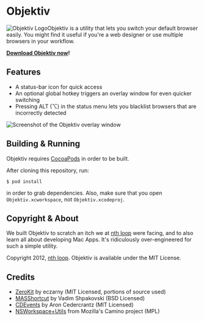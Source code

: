 Objektiv
========================================

<span style="float: left">![Objektiv Logo][logo]</span> Objektiv is a
utility that lets you switch your default browser easily. You might find
it useful if you're a web designer or use multiple browsers in your
workflow.

**[Download Objektiv now][download]!**

Features
----------------------------------------

 - A status-bar icon for quick access
 - An optional global hotkey triggers an overlay window for even quicker
   switching
 - Pressing ALT (⌥) in the status menu lets you blacklist browsers that
   are incorrectly detected

![Screenshot of the Objektiv overlay window](https://raw.github.com/nthloop/Objektiv/master/Objektiv/en.lproj/objektiv-overlay.png)

Building & Running
----------------------------------------

Objektiv requires [CocoaPods][] in order to be built.

After cloning this repository, run:

    $ pod install

in order to grab dependencies. Also, make sure that you open
`Objektiv.xcworkspace`, not `Objektiv.xcodeproj`.

Copyright & About
----------------------------------------

We built Objektiv to scratch an itch we at [nth loop][] were facing, and
to also learn all about developing Mac Apps. It's ridiculously
over-engineered for such a simple utility.

Copyright 2012, [nth loop][]. Objektiv is available under the MIT
License.

Credits
----------------------------------------

  - [ZeroKit][] by eczarny (MIT Licensed, portions of source used)
  - [MASShortcut][] by Vadim Shpakovski (BSD Licensed)
  - [CDEvents][] by Aron Cedercrantz (MIT Licensed)
  - [NSWorkspace+Utils][1] from Mozilla's Camino project (MPL)

  [logo]:        https://raw.github.com/nthloop/Objektiv/master/Objektiv/Objektiv.iconset/icon_128x128.png
  [download]:    http://nthloop.com/objektiv/objektiv-latest.zip
  [nth loop]:    http://nthloop.com
  [CocoaPods]:   http://cocoapods.org/
  [ZeroKit]:     https://github.com/eczarny/zerokit
  [MASShortcut]: https://github.com/shpakovski/MASShortcut
  [CDEvents]:    http://aron.cedercrantz.com/CDEvents/
  [1]:           http://hg.mozilla.org/camino/file/6d654a6d1cf4/src/extensions/NSWorkspace%2BUtils.h
